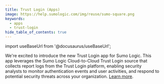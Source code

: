 ```yaml
---
title: Trust Login (Apps)
image: https://help.sumologic.com/img/reuse/sumo-square.png
keywords:
  - apps
  - trust-login
hide_table_of_contents: true    
---
```


import useBaseUrl from '@docusaurus/useBaseUrl';



We're excited to introduce the new Trust Login app for Sumo Logic. This app leverages the Sumo Logic Cloud-to-Cloud Trust Login source that collects report logs from the Trust Login platform, enabling security analysts to monitor authentication events and user activities, and respond to potential security threats across your organization. [Learn more](/docs/integrations/saas-cloud/trust-login/).

